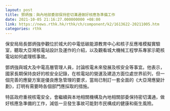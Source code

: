 ```yaml
---
layout: post
title: 鄧炳強：與內地部委部保持密切溝通做好核應急準備工作
date: 2021-10-05 21:16:27.000000000 +08:00
link: https://news.rthk.hk/rthk/ch/component/k2/1613622-20211005.htm
categories: rthk
---
```


保安局局長鄧炳強參觀位於城大的中電低碳能源教育中心和核子反應堆模擬實驗室，聽取大亞灣核電站設計及運作的介紹，以及觀看城大機械工程學系專家示範核電站如何處理核事故。

鄧炳強與城大及中電高層管理人員，討論核電未來發展及核安全等事宜。他表示，國家長期保持良好的核安全記錄，在核電站的營運及建造方面位處世界前列，但一個完善的應變方案是優良應急管理的要求，當局已制訂一套全面的《大亞灣應變計劃》，訂明有需要時各個部門應採取的措施。
 
特區政府重視核電安全，會繼續與本地相關機構及內地相關部委保持密切溝通，做好核應急準備的工作，減低一旦發生事故可能對市民構成的健康和衞生風險。
